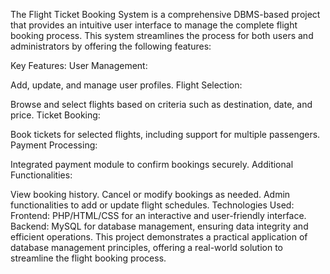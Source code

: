 The Flight Ticket Booking System is a comprehensive DBMS-based project that provides an intuitive user interface to manage the complete flight booking process. This system streamlines the process for both users and administrators by offering the following features:

Key Features:
User Management:

Add, update, and manage user profiles.
Flight Selection:

Browse and select flights based on criteria such as destination, date, and price.
Ticket Booking:

Book tickets for selected flights, including support for multiple passengers.
Payment Processing:

Integrated payment module to confirm bookings securely.
Additional Functionalities:

View booking history.
Cancel or modify bookings as needed.
Admin functionalities to add or update flight schedules.
Technologies Used:
Frontend: PHP/HTML/CSS for an interactive and user-friendly interface.
Backend: MySQL for database management, ensuring data integrity and efficient operations.
This project demonstrates a practical application of database management principles, offering a real-world solution to streamline the flight booking process.


